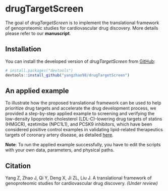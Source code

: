 
# drugTargetScreen

<!-- badges: start -->
<!-- badges: end -->

The goal of *drugTargetScreen* is to implement the translational framework of genoproteomic studies for cardiovascular drug discovery. More details please refer to our **manuscript**. 


## Installation

You can install the developed version of *drugTargetScreen* from [GitHub](https://github.com/yangzhao98/drugTargetScreen):

``` r
# install.packages("devtools")
devtools::install_github("yangzhao98/drugTargetScreen")
```

## An applied example

To illustrate how the proposed translational framework can be used to help prioritize drug targets and accelerate the drug development process, we provided a step-by-step applied example to screening and verifying the low-density lipoprotein cholesterol (LDL-C)-lowering drug targets of statins (HMGCR), ezetimibe (NPC1L1), and PCSK9 inhibitors, which have been considered positive control examples in validating lipid-related therapeutics targets of coronary artery disease, as detailed [here](https://yangzhao98.github.io/drugTargetScreen/articles/Codes_for_Paper_1.html).

**Note**: To run the applied example successfully, you have to edit the scripts with your own data, parameters, and physical paths.

## Citation

Yang Z, Zhao J, Qi Y, Deng X, Ji ZL, Liu J. A translational framework of genoproteomic studies for cardiovascular drug discovery. *(Under review)*


